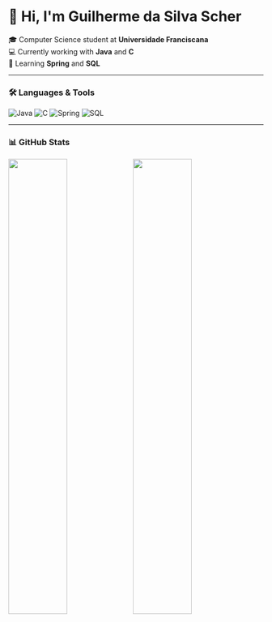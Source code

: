 # 👋 Hi, I'm Guilherme da Silva Scher

🎓 Computer Science student at **Universidade Franciscana**  
💻 Currently working with **Java** and **C**  
🌱 Learning **Spring** and **SQL**

---

### 🛠️ Languages & Tools

![Java](https://img.shields.io/badge/Java-%23ED8B00?style=for-the-badge&logo=openjdk&logoColor=white)
![C](https://img.shields.io/badge/C-%2300599C?style=for-the-badge&logo=c&logoColor=white)
![Spring](https://img.shields.io/badge/Spring-%236DB33F?style=for-the-badge&logo=spring&logoColor=white)
![SQL](https://img.shields.io/badge/SQL-%2300758F?style=for-the-badge&logo=mysql&logoColor=white)

---

### 📊 GitHub Stats

<p align="left">
  <img src="https://github-readme-stats.vercel.app/api?username=schergds&show_icons=true&hide_title=true&hide_rank=true&include_all_commits=true&count_private=true&theme=default" width="48%" />
  <img src="https://github-readme-streak-stats.herokuapp.com?user=schergds&theme=default" width="48%" />
</p>
